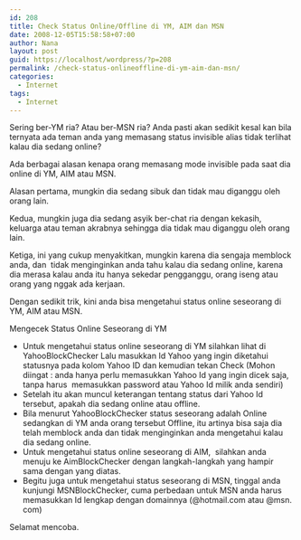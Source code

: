 ```yaml
---
id: 208
title: Check Status Online/Offline di YM, AIM dan MSN
date: 2008-12-05T15:58:58+07:00
author: Nana
layout: post
guid: https://localhost/wordpress/?p=208
permalink: /check-status-onlineoffline-di-ym-aim-dan-msn/
categories:
  - Internet
tags:
  - Internet
---
```

Sering ber-YM ria? Atau ber-MSN ria? Anda pasti akan sedikit kesal kan bila ternyata ada teman anda yang memasang status invisible alias tidak terlihat kalau dia sedang online?

Ada berbagai alasan kenapa orang memasang mode invisible pada saat dia online di YM, AIM atau MSN.

Alasan pertama, mungkin dia sedang sibuk dan tidak mau diganggu oleh orang lain.

Kedua, mungkin juga dia sedang asyik ber-chat ria dengan kekasih, keluarga atau teman akrabnya sehingga dia tidak mau diganggu oleh orang lain.

Ketiga, ini yang cukup menyakitkan, mungkin karena dia sengaja memblock anda, dan  tidak menginginkan anda tahu kalau dia sedang online, karena dia merasa kalau anda itu hanya sekedar pengganggu, orang iseng atau orang yang nggak ada kerjaan.

Dengan sedikit trik, kini anda bisa mengetahui status online seseorang di YM, AIM atau MSN.

Mengecek Status Online Seseorang di YM

  * Untuk mengetahui status online seseorang di YM silahkan lihat di YahooBlockChecker Lalu masukkan Id Yahoo yang ingin diketahui statusnya pada kolom Yahoo ID dan kemudian tekan Check (Mohon diingat : anda hanya perlu memasukkan Yahoo Id yang ingin dicek saja, tanpa harus  memasukkan password atau Yahoo Id milik anda sendiri)
  * Setelah itu akan muncul keterangan tentang status dari Yahoo Id tersebut, apakah dia sedang online atau offline.
  * Bila menurut YahooBlockChecker status seseorang adalah Online sedangkan di YM anda orang tersebut Offline, itu artinya bisa saja dia telah memblock anda dan tidak menginginkan anda mengetahui kalau dia sedang online.
  * Untuk mengetahui status online seseorang di AIM,  silahkan anda menuju ke AimBlockChecker dengan langkah-langkah yang hampir sama dengan yang diatas.
  * Begitu juga untuk mengetahui status seseorang di MSN, tinggal anda kunjungi MSNBlockChecker, cuma perbedaan untuk MSN anda harus memasukkan Id lengkap dengan domainnya (@hotmail.com atau @msn. com)

Selamat mencoba.